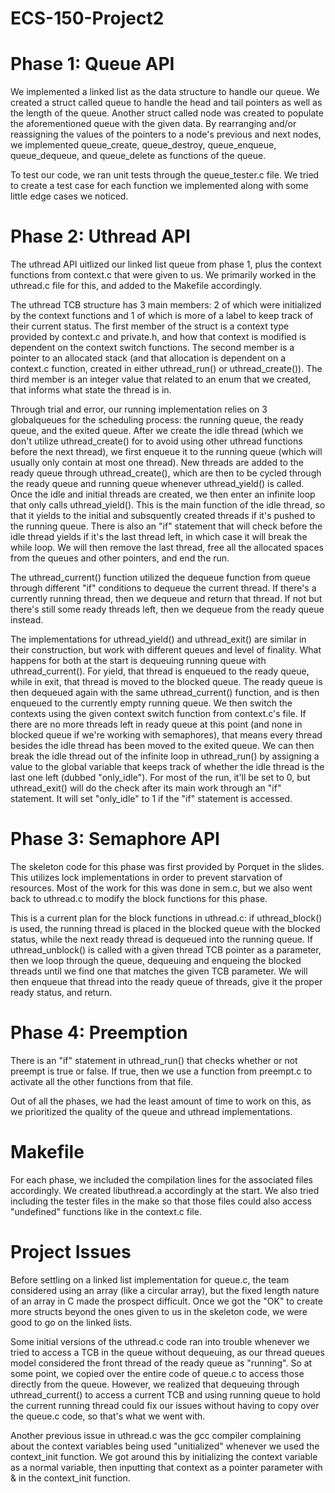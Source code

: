 # ECS-150-Project2

# Phase 1: Queue API
We implemented a linked list as the data structure to handle our queue. We
created a struct called queue to handle the head and tail pointers as well as
the length of the queue. Another struct called node was created to populate the
aforementioned queue with the given data. By rearranging and/or reassigning the
values of the pointers to a node's previous and next nodes, we
implemented queue_create, queue_destroy, queue_enqueue, queue_dequeue, and
queue_delete as functions of the queue.

To test our code, we ran unit tests through the queue_tester.c file. We
tried to create a test case for each function we implemented along with
some little edge cases we noticed.

# Phase 2: Uthread API
The uthread API uitlized our linked list queue from phase 1, plus the context
functions from context.c that were given to us. We primarily worked in the
uthread.c file for this, and added to the Makefile accordingly.

The uthread TCB structure has 3 main members: 2 of which were initialized by the
context functions and 1 of which is more of a label to keep track of their
current status. The first member of the struct is a context type provided by
context.c and private.h, and how that context is modified is dependent on the
context switch functions. The second member is a pointer to an allocated stack
(and that allocation is dependent on a context.c function, created in either
uthread_run() or uthread_create()). The third member is an integer value that
related to an enum that we created, that informs what state the thread is in.

Through trial and error, our running implementation relies on 3 globalqueues 
for the scheduling process: the running queue, the ready queue, and the exited
queue. After we create the idle thread (which we don't utilize uthread_create()
for to avoid using other uthread functions before the next thread), we first 
enqueue it to the running queue (which will usually only contain at most one 
thread).  New threads are added to the ready queue through uthread_create(), 
which are then to be cycled through the ready queue and running queue whenever 
uthread_yield() is called. Once the idle and initial threads are created, we
then enter an infinite loop that only calls uthread_yield(). This is the main 
function of the idle thread, so that it yields to the initial and subsquently
created threads if it's pushed to the running queue. There is also an "if" 
statement that will check before the idle thread yields if it's the last thread
left, in which case it will break the while loop. We will then remove the last
thread, free all the allocated spaces from the queues and other pointers, and
end the run.

The uthread_current() function utilized the dequeue function from queue through
different "if" conditions to dequeue the current thread. If there's a currently 
running thread, then we dequeue and return that thread. If not but there's still
some ready threads left, then we dequeue from the ready queue instead.

The implementations for uthread_yield() and uthread_exit() are similar in their
construction, but work with different queues and level of finality. What happens
for both at the start is dequeuing running queue with uthread_current(). For 
yield, that thread is enqueued to the ready queue, while in exit, that thread is
moved to the blocked queue. The ready queue is then dequeued again with the same
uthread_current() function, and is then enqueued to the currently empty running
queue. We then switch the contexts using the given context switch function from
context.c's file. If there are no more threads left in ready queue at this point
(and none in blocked queue if we're working with semaphores), that means every 
thread besides the idle thread has been moved to the exited queue. We can then 
break the idle thread out of the infinite loop in uthread_run() by assigning a 
value to the global variable that keeps track of whether the idle thread is the 
last one left (dubbed "only_idle"). For most of the run, it'll be set to 0, but 
uthread_exit() will do the check after its main work through an "if" statement.
It will set "only_idle" to 1 if the "if" statement is accessed.

# Phase 3: Semaphore API
The skeleton code for this phase was first provided by Porquet in the slides.
This utilizes lock implementations in order to prevent starvation of resources.
Most of the work for this was done in sem.c, but we also went back to uthread.c
to modify the block functions for this phase.

This is a current plan for the block functions in uthread.c: if uthread_block()
is used, the running thread is placed in the blocked queue with the blocked 
status, while the next ready thread is dequeued into the running queue. If 
uthread_unblock() is called with a given thread TCB pointer as a parameter, then
we loop through the queue, dequeuing and enqueing the blocked threads until we 
find one that matches the given TCB parameter. We will then enqueue that thread
into the ready queue of threads, give it the proper ready status, and return.

# Phase 4: Preemption
There is an "if" statement in uthread_run() that checks whether or not preempt
is true or false. If true, then we use a function from preempt.c to activate 
all the other functions from that file.

Out of all the phases, we had the least amount of time to work on this, as we 
prioritized the quality of the queue and uthread implementations.

# Makefile
For each phase, we included the compilation lines for the associated files
accordingly. We created libuthread.a accordingly at the start. We also tried
including the tester files in the make so that those files could also access 
"undefined" functions like in the context.c file.

# Project Issues
Before settling on a linked list implementation for queue.c, the team considered
using an array (like a circular array), but the fixed length nature of an array 
in C made the prospect difficult. Once we got the "OK" to create more structs 
beyond the ones given to us in the skeleton code, we were good to go on the 
linked lists.

Some initial versions of the uthread.c code ran into trouble whenever we tried 
to access a TCB in the queue without dequeuing, as our thread queues model
considered the front thread of the ready queue as "running". So at some point, we 
copied over the entire code of queue.c to access those directly from the queue.
However, we realized that dequeuing through uthread_current() to access a current
TCB and using running queue to hold the current running thread could fix our 
issues without having to copy over the queue.c code, so that's what we went with.

Another previous issue in uthread.c was the gcc compiler complaining about the 
context variables being used "unitialized" whenever we used the context_init 
function. We got around this by initializing the context variable as a normal 
variable, then inputting that context as a pointer parameter with & in the 
context_init function.
